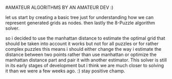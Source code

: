 #AMATEUR ALGORITHMS BY AN AMATEUR DEV :) 

let us start by creating a basic tree just for understanding how we can represent generated grids as nodes.
then lastly the 8-Puzzle algorithm solver.

so i decided to use the manhattan distance to estimate the optimal grid that should be taken into account it works but not for all puzzles or for rather complex puzzles this means i should either change the way i estimate the distance between two points rather than use manhattan or optimize the manhattan distance part and pair it with another estimator.
This solver is still in its early stages of development but i think we are much closer to solving it than we were a few weeks ago.
:) stay positive champ.


